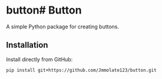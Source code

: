 # button# Button

A simple Python package for creating buttons.

## Installation

Install directly from GitHub:

```bash
pip install git+https://github.com/Jmmolate123/button.git
